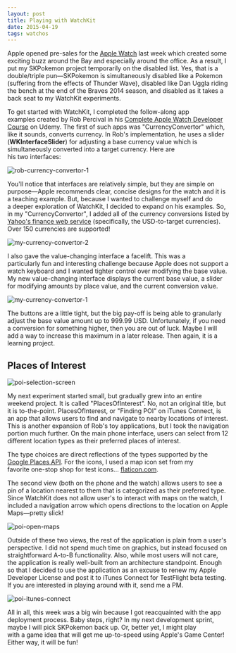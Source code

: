 ```yaml
---
layout: post
title: Playing with WatchKit
date: 2015-04-19 
tags: watchos
---
```


Apple opened pre-sales for the [Apple Watch](https://www.apple.com/watch/) last week which created some exciting buzz around the Bay and especially around the office. As a result, I put my SKPokemon project temporarily on the disabled list. Yes, that is a double/triple pun—SKPokemon is simultaneously disabled like a Pokemon (suffering from the effects of Thunder Wave), disabled like Dan Uggla riding the bench at the end of the Braves 2014 season, and disabled as it takes a back seat to my WatchKit experiments.

To get started with WatchKit, I completed the follow-along app examples created by Rob Percival in his [Complete Apple Watch Developer Course](https://www.udemy.com/complete-apple-watch-developer-course) on Udemy. The first of such apps was "CurrencyConvertor" which, like it sounds, converts currency. In Rob's implementation, he uses a slider (**WKInterfaceSlider**) for adjusting a base currency value which is simultaneously converted into a target currency. Here are his two interfaces:

![rob-currency-convertor-1](https://s3.us-east-2.amazonaws.com/jarrodparkes.com/rob-currency-convertor-1.png "rob-currency-convertor-1")

You'll notice that interfaces are relatively simple, but they are simple on purpose—Apple recommends clear, concise designs for the watch and it is a teaching example. But, because I wanted to challenge myself and do a deeper exploration of WatchKit, I decided to expand on his examples. So, in my "CurrencyConvertor", I added all of the currency conversions listed by [Yahoo's finance web service](http://finance.yahoo.com/webservice/v1/symbols/allcurrencies/quote) (specifically, the USD-to-target currencies). Over 150 currencies are supported!

![my-currency-convertor-2](https://s3.us-east-2.amazonaws.com/jarrodparkes.com/my-currency-convertor-2.png "my-currency-convertor-2")

I also gave the value-changing interface a facelift. This was a particularly fun and interesting challenge because Apple does not support a watch keyboard and I wanted tighter control over modifying the base value. My new value-changing interface displays the current base value, a slider for modifying amounts by place value, and the current conversion value.

![my-currency-convertor-1](https://s3.us-east-2.amazonaws.com/jarrodparkes.com/my-currency-convertor-1.png "my-currency-convertor-1")

The buttons are a little tight, but the big pay-off is being able to granularly adjust the base value amount up to 999.99 USD. Unfortunately, if you need a conversion for something higher, then you are out of luck. Maybe I will add a way to increase this maximum in a later release. Then again, it is a learning project.

## Places of Interest

![poi-selection-screen](https://s3.us-east-2.amazonaws.com/jarrodparkes.com/poi-selection-screen.png "poi-selection-screen")

My next experiment started small, but gradually grew into an entire weekend project. It is called "PlacesOfInterest". No, not an original title, but it is to-the-point. PlacesOfInterest, or "Finding POI" on iTunes Connect, is an app that allows users to find and navigate to nearby locations of interest. This is another expansion of Rob's toy applications, but I took the navigation portion much further. On the main phone interface, users can select from 12 different location types as their preferred places of interest.

The type choices are direct reflections of the types supported by the [Google Places API](https://developers.google.com/places/). For the icons, I used a map icon set from my favorite one-stop shop for test icons... [flaticon.com](http://www.flaticon.com/).

The second view (both on the phone and the watch) allows users to see a pin of a location nearest to them that is categorized as their preferred type. Since WatchKit does not allow user's to interact with maps on the watch, I included a navigation arrow which opens directions to the location on Apple Maps—pretty slick!

![poi-open-maps](https://s3.us-east-2.amazonaws.com/jarrodparkes.com/poi-open-maps.gif "poi-open-maps")

Outside of these two views, the rest of the application is plain from a user's perspective. I did not spend much time on graphics, but instead focused on straightforward A-to-B functionality. Also, while most users will not care, the application is really well-built from an architecture standpoint. Enough so that I decided to use the application as an excuse to renew my Apple Developer License and post it to iTunes Connect for TestFlight beta testing. If you are interested in playing around with it, send me a PM.

![poi-itunes-connect](https://s3.us-east-2.amazonaws.com/jarrodparkes.com/poi-itunes-connect.png "poi-itunes-connect")

All in all, this week was a big win because I got reacquainted with the app deployment process. Baby steps, right? In my next development sprint, maybe I will pick SKPokemon back up. Or, better yet, I might play with a game idea that will get me up-to-speed using Apple's Game Center! Either way, it will be fun!